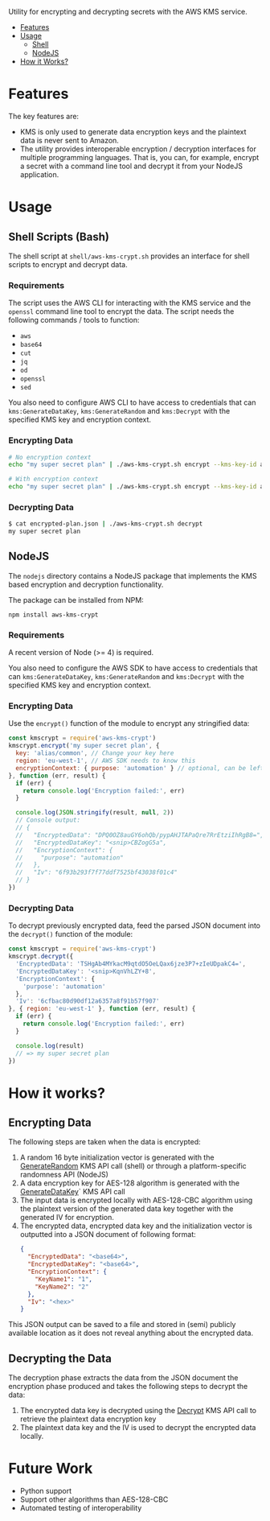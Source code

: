 Utility for encrypting and decrypting secrets with the AWS KMS service.

* [Features](#features)
* [Usage](#usage)
  * [Shell](#shell)
  * [NodeJS](#node)
* [How it Works?](#details)

<a name="features"></a>

# Features

The key features are:
* KMS is only used to generate data encryption keys and the plaintext data
  is never sent to Amazon.
* The utility provides interoperable encryption / decryption interfaces for
  multiple programming languages. That is, you can, for example, encrypt a
  secret with a command line tool and decrypt it from your NodeJS application.

<a name="usage"></a>

# Usage

<a name="shell"></a>

## Shell Scripts (Bash)
The shell script at `shell/aws-kms-crypt.sh` provides an interface for shell
scripts to encrypt and decrypt data.

### Requirements
The script uses the AWS CLI for interacting with the KMS service and the `openssl`
command line tool to encrypt the data. The script needs the following commands / tools
to function:

* `aws`
* `base64`
* `cut`
* `jq`
* `od`
* `openssl`
* `sed`

You also need to configure AWS CLI to have access to credentials that can
`kms:GenerateDataKey`, `kms:GenerateRandom` and `kms:Decrypt` with the
specified KMS key and encryption context.

### Encrypting Data
```bash
# No encryption context
echo "my super secret plan" | ./aws-kms-crypt.sh encrypt --kms-key-id alias/common > encrypted-plan.json

# With encryption context
echo "my super secret plan" | ./aws-kms-crypt.sh encrypt --kms-key-id alias/common --encryption-context type=plan,entity=admins > encrypted-plan.json
```

### Decrypting Data
```bash
$ cat encrypted-plan.json | ./aws-kms-crypt.sh decrypt
my super secret plan
```

<a name="node"></a>

## NodeJS
The `nodejs` directory contains a NodeJS package that implements the KMS based encryption
and decryption functionality.

The package can be installed from NPM:
```
npm install aws-kms-crypt
```

### Requirements
A recent version of Node (>= 4) is required.

You also need to configure the AWS SDK to have access to credentials that can
`kms:GenerateDataKey`, `kms:GenerateRandom` and `kms:Decrypt` with the
specified KMS key and encryption context.

### Encrypting Data
Use the `encrypt()` function of the module to encrypt any stringified data:
```js
const kmscrypt = require('aws-kms-crypt')
kmscrypt.encrypt('my super secret plan', {
  key: 'alias/common', // Change your key here
  region: 'eu-west-1', // AWS SDK needs to know this
  encryptionContext: { purpose: 'automation' } // optional, can be left out
}, function (err, result) {
  if (err) {
    return console.log('Encryption failed:', err)
  }

  console.log(JSON.stringify(result, null, 2))
  // Console output:
  // {
  //   "EncryptedData": "DPQ0OZ8auGY6ohQb/pypAHJTAPaQre7RrEtziIhRgB8=",
  //   "EncryptedDataKey": "<snip>CBZogG5a",
  //   "EncryptionContext": {
  //     "purpose": "automation"
  //   },
  //   "Iv": "6f93b293f7f77ddf7525bf43038f01c4"
  // }
})
```

### Decrypting Data
To decrypt previously encrypted data, feed the parsed JSON document
into the `decrypt()` function of the module:
```js
const kmscrypt = require('aws-kms-crypt')
kmscrypt.decrypt({
  'EncryptedData': 'TSHgAb4MYkacM9qtdO5OeLQax6jze3P7+zIeUDpakC4=',
  'EncryptedDataKey': '<snip>KqnVhLZY+8',
  'EncryptionContext': {
    'purpose': 'automation'
  },
  'Iv': '6cfbac80d90df12a6357a8f91b57f907'
}, { region: 'eu-west-1' }, function (err, result) {
  if (err) {
    return console.log('Encryption failed:', err)
  }

  console.log(result)
  // => my super secret plan
})
```

<a name="details"></a>

# How it works?

## Encrypting Data

The following steps are taken when the data is encrypted:

1. A random 16 byte initialization vector is generated with the [GenerateRandom](https://docs.aws.amazon.com/kms/latest/APIReference/API_GenerateRandom.html) KMS API
   call (shell) or through a platform-specific randomness API (NodeJS)
2. A data encryption key for AES-128 algorithm is generated with the [GenerateDataKey](https://docs.aws.amazon.com/kms/latest/APIReference/API_GenerateDataKey.html)` KMS API call
3. The input data is encrypted locally with AES-128-CBC algorithm using the plaintext version
   of the generated data key together with the generated IV for encryption.
4. The encrypted data, encrypted data key and the initialization vector is outputted into
   a JSON document of following format:
    ```json
    {
      "EncryptedData": "<base64>",
      "EncryptedDataKey": "<base64>",
      "EncryptionContext": {
        "KeyName1": "1",
        "KeyName2": "2"
      },
      "Iv": "<hex>"
    }
    ````

This JSON output can be saved to a file and stored in (semi) publicly available location
as it does not reveal anything about the encrypted data.

## Decrypting the Data
The decryption phase extracts the data from the JSON document the encryption phase
produced and takes the following steps to decrypt the data:

1. The encrypted data key is decrypted using the [Decrypt](https://docs.aws.amazon.com/kms/latest/APIReference/API_Decrypt.html) KMS API call
   to retrieve the plaintext data encryption key
2. The plaintext data key and the IV is used to decrypt the encrypted data locally.

# Future Work
* Python support
* Support other algorithms than AES-128-CBC
* Automated testing of interoperability
